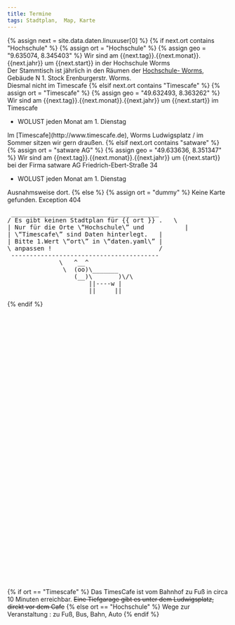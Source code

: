 ```yaml
---
title: Termine
tags: Stadtplan,  Map, Karte
---
```

{% assign next = site.data.daten.linuxuser[0] %}
{% if next.ort contains "Hochschule" %}
  {% assign ort = "Hochschule" %}
  {% assign geo = "9.635074, 8.345403" %}
  Wir sind am {{next.tag}}.{{next.monat}}.{{next.jahr}} um {{next.start}} in der Hochschule Worms <br />
Der Stammtisch ist jährlich in den Räumen der [Hochschule- Worms](https://www.hs-worms.de/lpd-2022-2/),<br />Gebäude N 1. Stock Erenburgerstr. Worms.<br />
Diesmal nicht im Timescafe
{% elsif next.ort contains "Timescafe" %}
  {% assign ort = "Timescafe" %}
  {% assign geo = "49.632493, 8.363262" %}
  Wir sind am {{next.tag}}.{{next.monat}}.{{next.jahr}} um {{next.start}} im Timescafe
 <ul>
 <li>WOLUST jeden Monat am 1. Dienstag</li>
 </ul>
  Im [Timescafe](http://www.timescafe.de), Worms Ludwigsplatz / im Sommer sitzen wir gern draußen.
{% elsif next.ort contains "satware" %}
  {% assign ort = "satware AG" %}
  {% assign geo = "49.633636, 8.351347" %}
  Wir sind am {{next.tag}}.{{next.monat}}.{{next.jahr}} um {{next.start}} bei der Firma satware AG Friedrich-Ebert-Straße 34
  <ul>
  <li>WOLUST jeden Monat am 1. Dienstag</li>
  </ul>
  Ausnahmsweise dort.
{% else %}
  {% assign ort = "dummy" %}
 Keine Karte gefunden. Exception 404
 <pre>
 ________________________________________
/ Es gibt keinen Stadtplan für {{ ort }} .   \
| Nur für die Orte \“Hochschule\” und           |
| \“Timescafe\” sind Daten hinterlegt.   |
| Bitte 1.Wert \“ort\” in \“daten.yaml\” |
\ anpassen !                             /
 ----------------------------------------
              \   ^__^
               \  (oo)\_______
                  (__)\       )\/\
                      ||----w |
                      ||     ||
</pre>
</div>
{% endif %}
<div id="mapid" style="height: 637px;"></div>
<script>
	var mymap = L.map('mapid').setView([49.63290, 8.36309], 13);
	L.tileLayer('https://api.mapbox.com/styles/v1/{id}/tiles/{z}/{x}/{y}?access_token=pk.eyJ1IjoiZGV3b21zZXIiLCJhIjoiY2p1NXByNTI1MHF3NjRkbzJ4bzdyemRrayJ9.gs3MZEcigyG_wdlH_q1Q1w', {
		maxZoom: 18,
		attribution: 'Map data &copy; <a href="https://www.openstreetmap.org/">OpenStreetMap</a> contributors, ' +
			'<a href="https://creativecommons.org/licenses/by-sa/2.0/">CC-BY-SA</a>, ' +
			'Imagery © <a href="https://www.mapbox.com/">Mapbox</a>',
		id: 'mapbox/streets-v11',
		tileSize: 512,
		zoomOffset: -1
	}).addTo(mymap);
 L.marker([{{ geo }}]).addTo(mymap).bindPopup('<b>Linux Stammtisch !</b><br>{{ ort }}').openPopup();
 var circle = L.circle([{{ geo }}], 500, {
		color: 'grey',
		fillColor: '#f03',
		fillOpacity: 0.2
	}).addTo(mymap).bindPopup("Maximal noch 500 Meter");
	var popup = L.popup();
	function onMapClick(e) {
		popup
			.setLatLng(e.latlng)
			.setContent("You clicked the map at " + e.latlng.toString())
			.openOn(mymap);
	}
	mymap.on('click', onMapClick);
</script>
{% if ort == "Timescafe" %}
Das TimesCafe ist vom Bahnhof zu Fuß in circa 10 Minuten erreichbar.
<s>Eine Tiefgarage gibt es unter dem Ludwigsplatz, direkt vor dem Cafe</s>
{% else ort == "Hochschule" %}
Wege zur Veranstaltung : zu Fuß, Bus, Bahn, Auto
{% endif %}
